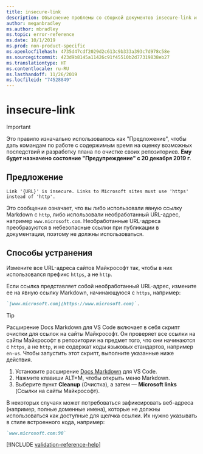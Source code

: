 ```yaml
---
title: insecure-link
description: Объяснение проблемы со сборкой документов insecure-link и способа ее устранения
author: meganbradley
ms.author: mbradley
ms.topic: error-reference
ms.date: 10/1/2019
ms.prod: non-product-specific
ms.openlocfilehash: 4735d47cdf2029d2c613c9b333a393c7d978c58e
ms.sourcegitcommit: 423d9b8145a11426c91f45510b2d77319838eb27
ms.translationtype: HT
ms.contentlocale: ru-RU
ms.lasthandoff: 11/26/2019
ms.locfileid: "74528849"
---
```

# <a name="insecure-link"></a>insecure-link

> [!IMPORTANT]
> Это правило изначально использовалось как "Предложение", чтобы дать командам по работе с содержимым время на оценку возможных последствий и разработку плана по очистке своих репозиториев. **Ему будет назначено состояние "Предупреждение" с 20 декабря 2019 г**.

## <a name="suggestion"></a>Предложение

`Link '{URL}' is insecure. Links to Microsoft sites must use 'https' instead of 'http'.`

Это сообщение означает, что вы либо использовали явную ссылку Markdown с `http`, либо использовали необработанный URL-адрес, например `www.microsoft.com`. Необработанные URL-адреса преобразуются в небезопасные ссылки при публикации в документации, поэтому не должны использоваться.

## <a name="resolution"></a>Способы устранения

Измените все URL-адреса сайтов Майкрософт так, чтобы в них использовался префикс `https`, а не `http`.

Если ссылка представляет собой необработанный URL-адрес, измените ее на явную ссылку Markdown, начинающуюся с `https`, например:

```md
`[www.microsoft.com](https://www.microsoft.com)`.
```

> [!TIP]
> Расширение Docs Markdown для VS Code включает в себя скрипт очистки для ссылок на сайты Майкрософт. Он проверяет все ссылки на сайты Майкрософт в репозитории на предмет того, что они начинаются с `https`, а не `http`, и не содержат коды языковых стандартов, например `en-us`. Чтобы запустить этот скрипт, выполните указанные ниже действия.
>
> 1. Установите расширение [Docs Markdown](https://marketplace.visualstudio.com/items?itemName=docsmsft.docs-markdown) для VS Code.
> 1. Нажмите клавиши ALT+M, чтобы открыть меню Markdown.
> 1. Выберите пункт **Cleanup** (Очистка), а затем — **Microsoft links** (Ссылки на сайты Майкрософт).

В некоторых случаях может потребоваться зафиксировать веб-адреса (например, полные доменные имена), которые не должны использоваться как доступные для щелчка ссылки. Их нужно указывать в стиле встроенного кода, например:

```md
`www.microsoft.com:90`
```

<!--make sure to add this file to your includes folder and verify the path-->
[!INCLUDE [validation-reference-help](includes/validation-reference-help.md)]
